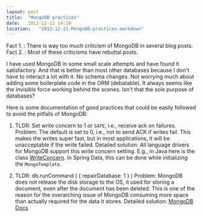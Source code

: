 ```yaml
---
layout: post
title:  "MongoDB practices"
date:   2013-12-11 14:10
location:   "2013-12-11-MongoDB-practices.markdown" 
---
```

Fact 1. : There is way too much criticism of MongoDB in several blog posts.
Fact 2. : Most of these criticisms have rebuttal posts.

I have used MongoDB in some small scale attempts and have found it satisfactory. And that is better than most other databases because I don't have to interact a lot with it. No schema changes. Not worrying much about adding some boilerplate code in the ORM (debatable). It always seems like the invisible force working behind the scenes. Isn't that the sole purpose of databases?

Here is some documentation of good practices that could be easily followed to avoid the pitfalls of MongoDB:

1. TLDR: Set write concern to 1 or `SAFE`, i.e., receive ack on failures.
Problem: The default is set to 0, i.e., not to send ACK if writes fail. This makes the writes super fast, but in most applications, it will be unacceptable if the write failed.
Detailed solution: All language drivers for MongoDB support this write concern setting. E.g., in Java here is the class [WriteConcern](http://api.mongodb.org/java/2.10.1/com/mongodb/WriteConcern.html). In Spring Data, this can be done while initializing the `MongoTemplate`.


2. TLDR: db.runCommand ( { repairDatabase: 1 } )
Problem: MongoDB does not release the disk storage to the OS, it used for storing a document, even after the document has been deleted. This is one of the reason for the overarching issue of MongoDB consuming more space than actually required for the data it stores.
Detailed solution: [MongoDB Docs](http://docs.mongodb.org/manual/reference/command/repairDatabase/#dbcmd.repairDatabase)

